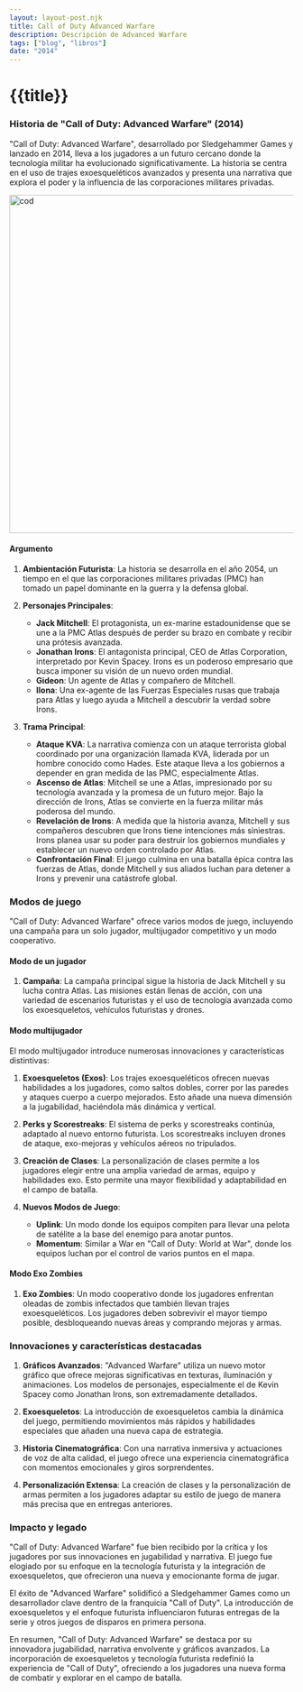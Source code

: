 ```yaml
---
layout: layout-post.njk
title: Call of Duty Advanced Warfare
description: Descripción de Advanced Warfare
tags: ["blog", "libros"]
date: "2014"
---
```


# {{title}}

### Historia de "Call of Duty: Advanced Warfare" (2014)

"Call of Duty: Advanced Warfare", desarrollado por Sledgehammer Games y lanzado en 2014, lleva a los jugadores a un futuro cercano donde la tecnología militar ha evolucionado significativamente. La historia se centra en el uso de trajes exoesqueléticos avanzados y presenta una narrativa que explora el poder y la influencia de las corporaciones militares privadas.

<img src="/img/warfarei.jpg" alt="cod" width="600" height="auto"/>

#### Argumento

1. **Ambientación Futurista**: La historia se desarrolla en el año 2054, un tiempo en el que las corporaciones militares privadas (PMC) han tomado un papel dominante en la guerra y la defensa global.
   
2. **Personajes Principales**:
   - **Jack Mitchell**: El protagonista, un ex-marine estadounidense que se une a la PMC Atlas después de perder su brazo en combate y recibir una prótesis avanzada.
   - **Jonathan Irons**: El antagonista principal, CEO de Atlas Corporation, interpretado por Kevin Spacey. Irons es un poderoso empresario que busca imponer su visión de un nuevo orden mundial.
   - **Gideon**: Un agente de Atlas y compañero de Mitchell.
   - **Ilona**: Una ex-agente de las Fuerzas Especiales rusas que trabaja para Atlas y luego ayuda a Mitchell a descubrir la verdad sobre Irons.

3. **Trama Principal**:
   - **Ataque KVA**: La narrativa comienza con un ataque terrorista global coordinado por una organización llamada KVA, liderada por un hombre conocido como Hades. Este ataque lleva a los gobiernos a depender en gran medida de las PMC, especialmente Atlas.
   - **Ascenso de Atlas**: Mitchell se une a Atlas, impresionado por su tecnología avanzada y la promesa de un futuro mejor. Bajo la dirección de Irons, Atlas se convierte en la fuerza militar más poderosa del mundo.
   - **Revelación de Irons**: A medida que la historia avanza, Mitchell y sus compañeros descubren que Irons tiene intenciones más siniestras. Irons planea usar su poder para destruir los gobiernos mundiales y establecer un nuevo orden controlado por Atlas.
   - **Confrontación Final**: El juego culmina en una batalla épica contra las fuerzas de Atlas, donde Mitchell y sus aliados luchan para detener a Irons y prevenir una catástrofe global.

### Modos de juego

"Call of Duty: Advanced Warfare" ofrece varios modos de juego, incluyendo una campaña para un solo jugador, multijugador competitivo y un modo cooperativo.

#### Modo de un jugador

1. **Campaña**: La campaña principal sigue la historia de Jack Mitchell y su lucha contra Atlas. Las misiones están llenas de acción, con una variedad de escenarios futuristas y el uso de tecnología avanzada como los exoesqueletos, vehículos futuristas y drones.

#### Modo multijugador

El modo multijugador introduce numerosas innovaciones y características distintivas:

1. **Exoesqueletos (Exos)**: Los trajes exoesqueléticos ofrecen nuevas habilidades a los jugadores, como saltos dobles, correr por las paredes y ataques cuerpo a cuerpo mejorados. Esto añade una nueva dimensión a la jugabilidad, haciéndola más dinámica y vertical.

2. **Perks y Scorestreaks**: El sistema de perks y scorestreaks continúa, adaptado al nuevo entorno futurista. Los scorestreaks incluyen drones de ataque, exo-mejoras y vehículos aéreos no tripulados.

3. **Creación de Clases**: La personalización de clases permite a los jugadores elegir entre una amplia variedad de armas, equipo y habilidades exo. Esto permite una mayor flexibilidad y adaptabilidad en el campo de batalla.

4. **Nuevos Modos de Juego**:
   - **Uplink**: Un modo donde los equipos compiten para llevar una pelota de satélite a la base del enemigo para anotar puntos.
   - **Momentum**: Similar a War en "Call of Duty: World at War", donde los equipos luchan por el control de varios puntos en el mapa.

#### Modo Exo Zombies

1. **Exo Zombies**: Un modo cooperativo donde los jugadores enfrentan oleadas de zombis infectados que también llevan trajes exoesqueléticos. Los jugadores deben sobrevivir el mayor tiempo posible, desbloqueando nuevas áreas y comprando mejoras y armas.

### Innovaciones y características destacadas

1. **Gráficos Avanzados**: "Advanced Warfare" utiliza un nuevo motor gráfico que ofrece mejoras significativas en texturas, iluminación y animaciones. Los modelos de personajes, especialmente el de Kevin Spacey como Jonathan Irons, son extremadamente detallados.
   
2. **Exoesqueletos**: La introducción de exoesqueletos cambia la dinámica del juego, permitiendo movimientos más rápidos y habilidades especiales que añaden una nueva capa de estrategia.
   
3. **Historia Cinematográfica**: Con una narrativa inmersiva y actuaciones de voz de alta calidad, el juego ofrece una experiencia cinematográfica con momentos emocionales y giros sorprendentes.

4. **Personalización Extensa**: La creación de clases y la personalización de armas permiten a los jugadores adaptar su estilo de juego de manera más precisa que en entregas anteriores.

### Impacto y legado

"Call of Duty: Advanced Warfare" fue bien recibido por la crítica y los jugadores por sus innovaciones en jugabilidad y narrativa. El juego fue elogiado por su enfoque en la tecnología futurista y la integración de exoesqueletos, que ofrecieron una nueva y emocionante forma de jugar.

El éxito de "Advanced Warfare" solidificó a Sledgehammer Games como un desarrollador clave dentro de la franquicia "Call of Duty". La introducción de exoesqueletos y el enfoque futurista influenciaron futuras entregas de la serie y otros juegos de disparos en primera persona.

En resumen, "Call of Duty: Advanced Warfare" se destaca por su innovadora jugabilidad, narrativa envolvente y gráficos avanzados. La incorporación de exoesqueletos y tecnología futurista redefinió la experiencia de "Call of Duty", ofreciendo a los jugadores una nueva forma de combatir y explorar en el campo de batalla.

